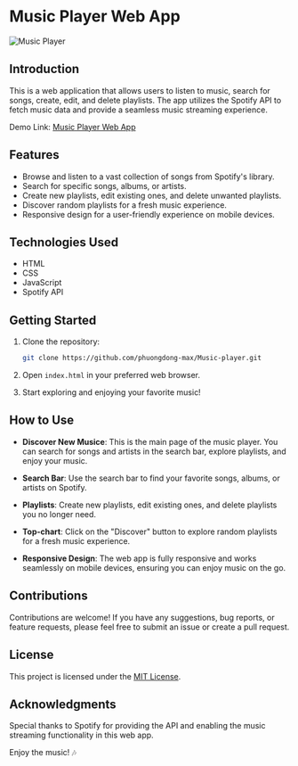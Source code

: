 # Music Player Web App

![Music Player]([https://your-image-link.png](https://ibb.co/Zcj6ZfX))

## Introduction

This is a web application that allows users to listen to music, search for songs, create, edit, and delete playlists. The app utilizes the Spotify API to fetch music data and provide a seamless music streaming experience.

Demo Link: [Music Player Web App](https://phuongdong-max.github.io/Music-player/)

## Features

- Browse and listen to a vast collection of songs from Spotify's library.
- Search for specific songs, albums, or artists.
- Create new playlists, edit existing ones, and delete unwanted playlists.
- Discover random playlists for a fresh music experience.
- Responsive design for a user-friendly experience on mobile devices.

## Technologies Used

- HTML
- CSS
- JavaScript
- Spotify API

## Getting Started

1. Clone the repository:

   ```bash
   git clone https://github.com/phuongdong-max/Music-player.git
   ```

2. Open `index.html` in your preferred web browser.

3. Start exploring and enjoying your favorite music!

## How to Use

- **Discover New Musice**: This is the main page of the music player. You can search for songs and artists in the search bar, explore playlists, and enjoy your music.

- **Search Bar**: Use the search bar to find your favorite songs, albums, or artists on Spotify.

- **Playlists**: Create new playlists, edit existing ones, and delete playlists you no longer need.

- **Top-chart**: Click on the "Discover" button to explore random playlists for a fresh music experience.

- **Responsive Design**: The web app is fully responsive and works seamlessly on mobile devices, ensuring you can enjoy music on the go.

## Contributions

Contributions are welcome! If you have any suggestions, bug reports, or feature requests, please feel free to submit an issue or create a pull request.

## License

This project is licensed under the [MIT License](LICENSE).

## Acknowledgments

Special thanks to Spotify for providing the API and enabling the music streaming functionality in this web app.

Enjoy the music! 🎶
